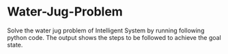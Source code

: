 # Water-Jug-Problem
Solve the water jug problem of Intelligent System by running following python code. 
The output shows the steps to be followed to achieve the goal state.
